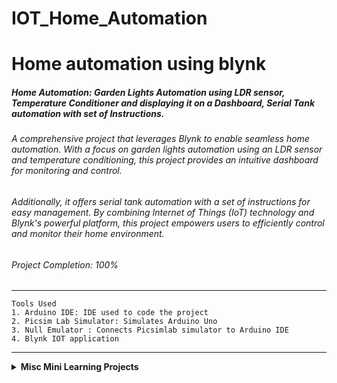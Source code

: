 # IOT_Home_Automation

# Home automation using blynk
##### Home Automation: Garden Lights Automation using LDR sensor, Temperature Conditioner and displaying it on a Dashboard, Serial Tank automation with set of Instructions.

###### A comprehensive project that leverages Blynk to enable seamless home automation. With a focus on garden lights automation using an LDR sensor and temperature conditioning, this project provides an intuitive dashboard for monitoring and control. 
###### Additionally, it offers serial tank automation with a set of instructions for easy management. By combining Internet of Things (IoT) technology and Blynk's powerful platform, this project empowers users to efficiently control and monitor their home environment.


###### Project Completion: 100%


***
```
Tools Used
1. Arduino IDE: IDE used to code the project
2. Picsim Lab Simulator: Simulates Arduino Uno
3. Null Emulator : Connects Picsimlab simulator to Arduino IDE
4. Blynk IOT application
```
***


<details>
<summary><strong>Misc Mini Learning Projects</strong></summary>
<ol>
<li> LED</li>
<li> CLCD</li>
<li> PWM</li>
</ol>
</details>



